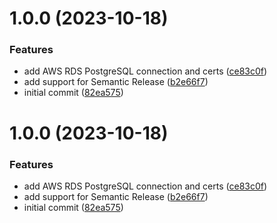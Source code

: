 # 1.0.0 (2023-10-18)

### Features

- add AWS RDS PostgreSQL connection and certs ([ce83c0f](https://github.com/amalv/apollo-server-lambda-postgres/commit/ce83c0fd568e7fcf34a36e6ef2641213140b3d34))
- add support for Semantic Release ([b2e66f7](https://github.com/amalv/apollo-server-lambda-postgres/commit/b2e66f7fe3ff5ccca5c4515015fbc9faf00a14f9))
- initial commit ([82ea575](https://github.com/amalv/apollo-server-lambda-postgres/commit/82ea575e8991500cd06a1bb956c8d16bbadffd81))

# 1.0.0 (2023-10-18)

### Features

- add AWS RDS PostgreSQL connection and certs ([ce83c0f](https://github.com/amalv/apollo-server-lambda-postgres/commit/ce83c0fd568e7fcf34a36e6ef2641213140b3d34))
- add support for Semantic Release ([b2e66f7](https://github.com/amalv/apollo-server-lambda-postgres/commit/b2e66f7fe3ff5ccca5c4515015fbc9faf00a14f9))
- initial commit ([82ea575](https://github.com/amalv/apollo-server-lambda-postgres/commit/82ea575e8991500cd06a1bb956c8d16bbadffd81))
